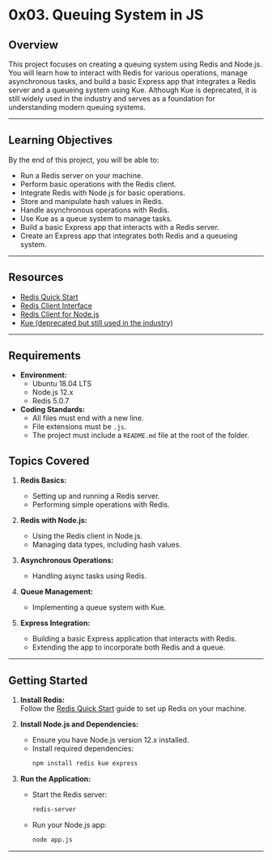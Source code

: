 # 0x03. Queuing System in JS

## Overview

This project focuses on creating a queuing system using Redis and Node.js. You will learn how to interact with Redis for various operations, manage asynchronous tasks, and build a basic Express app that integrates a Redis server and a queueing system using Kue. Although Kue is deprecated, it is still widely used in the industry and serves as a foundation for understanding modern queuing systems.

---

## Learning Objectives

By the end of this project, you will be able to:

- Run a Redis server on your machine.
- Perform basic operations with the Redis client.
- Integrate Redis with Node.js for basic operations.
- Store and manipulate hash values in Redis.
- Handle asynchronous operations with Redis.
- Use Kue as a queue system to manage tasks.
- Build a basic Express app that interacts with a Redis server.
- Create an Express app that integrates both Redis and a queueing system.

---

## Resources

- [Redis Quick Start](https://redis.io/docs/getting-started/)
- [Redis Client Interface](https://github.com/redis/node-redis)
- [Redis Client for Node.js](https://www.npmjs.com/package/redis)
- [Kue (deprecated but still used in the industry)](https://github.com/Automattic/kue)

---

## Requirements

- **Environment:**
  - Ubuntu 18.04 LTS
  - Node.js 12.x
  - Redis 5.0.7
- **Coding Standards:**
  - All files must end with a new line.
  - File extensions must be `.js`.
  - The project must include a `README.md` file at the root of the folder.


## Topics Covered

1. **Redis Basics:**
   - Setting up and running a Redis server.
   - Performing simple operations with Redis.
   
2. **Redis with Node.js:**
   - Using the Redis client in Node.js.
   - Managing data types, including hash values.

3. **Asynchronous Operations:**
   - Handling async tasks using Redis.

4. **Queue Management:**
   - Implementing a queue system with Kue.

5. **Express Integration:**
   - Building a basic Express application that interacts with Redis.
   - Extending the app to incorporate both Redis and a queue.

---

## Getting Started

1. **Install Redis:**  
   Follow the [Redis Quick Start](https://redis.io/docs/getting-started/) guide to set up Redis on your machine.

2. **Install Node.js and Dependencies:**  
   - Ensure you have Node.js version 12.x installed.
   - Install required dependencies:
     ```bash
     npm install redis kue express
     ```

3. **Run the Application:**  
   - Start the Redis server:
     ```bash
     redis-server
     ```
   - Run your Node.js app:
     ```bash
     node app.js
     ```

---
